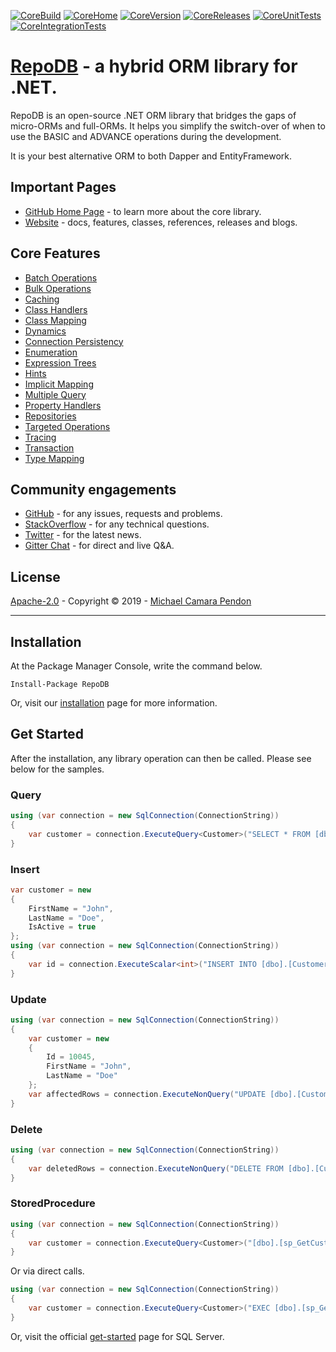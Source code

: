 [![CoreBuild](https://img.shields.io/appveyor/ci/mikependon/repodb-ek0nw?style=flat-square&logo=appveyor)](https://ci.appveyor.com/project/mikependon/repodb-ek0nw)
[![CoreHome](https://img.shields.io/badge/home-github-important?style=flat-square&logo=github)](https://github.com/mikependon/RepoDb)
[![CoreVersion](https://img.shields.io/nuget/v/RepoDb?style=flat-square&logo=nuget)](https://www.nuget.org/packages/RepoDb)
[![CoreReleases](https://img.shields.io/badge/releases-core-important?style=flat-square&logo=nuget)](http://repodb.net/release/core)
[![CoreUnitTests](https://img.shields.io/appveyor/tests/mikependon/repodb-yf1cx?style=flat-square&logo=appveyor&label=unit%20tests)](https://ci.appveyor.com/project/mikependon/repodb-yf1cx/build/tests)
[![CoreIntegrationTests](https://img.shields.io/appveyor/tests/mikependon/repodb-qksas?style=flat-square&logo=appveyor&label=integration%20tests)](https://ci.appveyor.com/project/mikependon/repodb-qksas/build/tests)

# [RepoDB](http://repodb.net) - a hybrid ORM library for .NET.

RepoDB is an open-source .NET ORM library that bridges the gaps of micro-ORMs and full-ORMs. It helps you simplify the switch-over of when to use the BASIC and ADVANCE operations during the development.

It is your best alternative ORM to both Dapper and EntityFramework.

## Important Pages

- [GitHub Home Page](https://github.com/mikependon/RepoDb) - to learn more about the core library.
- [Website](http://repodb.net) - docs, features, classes, references, releases and blogs.

## Core Features
 
- [Batch Operations](http://repodb.net/feature/batchoperations)
- [Bulk Operations](http://repodb.net/feature/bulkoperations)
- [Caching](http://repodb.net/feature/caching)
- [Class Handlers](http://repodb.net/feature/classhandlers)
- [Class Mapping](http://repodb.net/feature/classmapping)
- [Dynamics](http://repodb.net/feature/dynamics)
- [Connection Persistency](http://repodb.net/feature/connectionpersistency)
- [Enumeration](http://repodb.net/feature/enumeration)
- [Expression Trees](http://repodb.net/feature/expressiontrees)
- [Hints](http://repodb.net/feature/hints)
- [Implicit Mapping](http://repodb.net/feature/implicitmapping)
- [Multiple Query](http://repodb.net/feature/multiplequery)
- [Property Handlers](http://repodb.net/feature/propertyhandlers)
- [Repositories](http://repodb.net/feature/repositories)
- [Targeted Operations](http://repodb.net/feature/targeted)
- [Tracing](http://repodb.net/feature/tracing)
- [Transaction](http://repodb.net/feature/transaction)
- [Type Mapping](http://repodb.net/feature/typemapping)

## Community engagements

- [GitHub](https://github.com/mikependon/RepoDb/issues) - for any issues, requests and problems.
- [StackOverflow](https://stackoverflow.com/search?q=RepoDB) - for any technical questions.
- [Twitter](https://twitter.com/search?q=%23repodb) - for the latest news.
- [Gitter Chat](https://gitter.im/RepoDb/community) - for direct and live Q&A.

## License

[Apache-2.0](http://apache.org/licenses/LICENSE-2.0.html) - Copyright © 2019 - [Michael Camara Pendon](https://twitter.com/mike_pendon)

--------

## Installation

At the Package Manager Console, write the command below.

```
Install-Package RepoDB
```

Or, visit our [installation](http://repodb.net/tutorial/installation) page for more information.

## Get Started

After the installation, any library operation can then be called. Please see below for the samples.

### Query

```csharp
using (var connection = new SqlConnection(ConnectionString))
{
	var customer = connection.ExecuteQuery<Customer>("SELECT * FROM [dbo].[Customer] WHERE (Id = @Id);", new { Id = 10045 }).FirstOrDefault();
}
```

### Insert

```csharp
var customer = new
{
	FirstName = "John",
	LastName = "Doe",
	IsActive = true
};
using (var connection = new SqlConnection(ConnectionString))
{
	var id = connection.ExecuteScalar<int>("INSERT INTO [dbo].[Customer](FirstName, LastName, IsActive) VALUES (@FirstName, @LastName, @IsActive); SELECT SCOPE_IDENTITY();", customer);
}
```

### Update

```csharp
using (var connection = new SqlConnection(ConnectionString))
{
	var customer = new
	{
		Id = 10045,
		FirstName = "John",
		LastName = "Doe"
	};
	var affectedRows = connection.ExecuteNonQuery("UPDATE [dbo].[Customer] SET FirstName = @FirstName, LastName = @LastName, LastUpdatedUtc = GETUTCDATE() WHERE (Id = @Id);", customer);
}
```

### Delete

```csharp
using (var connection = new SqlConnection(ConnectionString))
{
	var deletedRows = connection.ExecuteNonQuery("DELETE FROM [dbo].[Customer] WHERE (Id = @Id)", new { Id = 10045 });
}
```

### StoredProcedure

```csharp
using (var connection = new SqlConnection(ConnectionString))
{
	var customer = connection.ExecuteQuery<Customer>("[dbo].[sp_GetCustomer]", new { Id = 10045 }, commandType: CommandType.StoredProcdure).FirstOrDefault();
}
```

Or via direct calls.

```csharp
using (var connection = new SqlConnection(ConnectionString))
{
	var customer = connection.ExecuteQuery<Customer>("EXEC [dbo].[sp_GetCustomer](@Id);", new { Id = 10045 }).FirstOrDefault();
}
```

Or, visit the official [get-started](http://repodb.net/tutorial/get-started-sqlserver) page for SQL Server.
